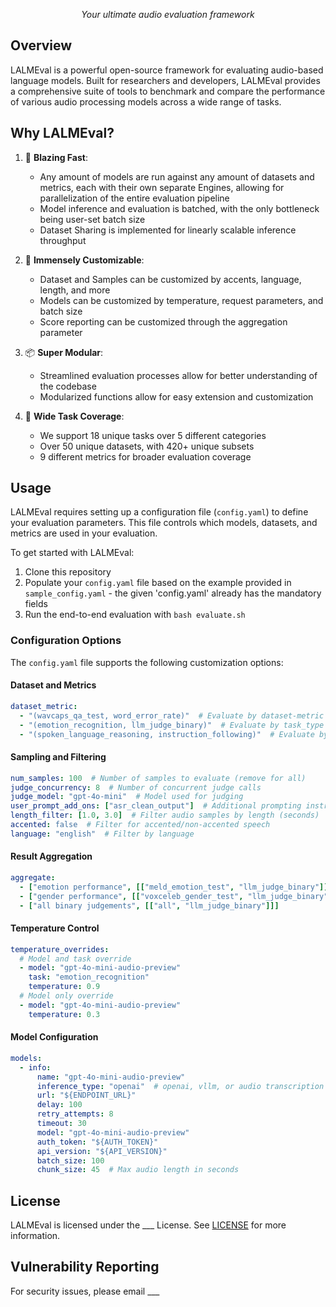 <div align="center" style="margin-bottom: 1em;">

*Your ultimate audio evaluation framework*

</div>

## Overview

LALMEval is a powerful open-source framework for evaluating audio-based language models. Built for researchers and developers, LALMEval provides a comprehensive suite of tools to benchmark and compare the performance of various audio processing models across a wide range of tasks.

## Why LALMEval?

1. 🚀 **Blazing Fast**:
   - Any amount of models are run against any amount of datasets and metrics, each with their own separate Engines, allowing for parallelization of the entire evaluation pipeline
   - Model inference and evaluation is batched, with the only bottleneck being user-set batch size
   - Dataset Sharing is implemented for linearly scalable inference throughput

2. 🔧 **Immensely Customizable**:
   - Dataset and Samples can be customized by accents, language, length, and more
   - Models can be customized by temperature, request parameters, and batch size
   - Score reporting can be customized through the aggregation parameter

3. 📦 **Super Modular**:
   - Streamlined evaluation processes allow for better understanding of the codebase
   - Modularized functions allow for easy extension and customization

4. 🎯 **Wide Task Coverage**:
   - We support 18 unique tasks over 5 different categories
   - Over 50 unique datasets, with 420+ unique subsets
   - 9 different metrics for broader evaluation coverage

## Usage

LALMEval requires setting up a configuration file (`config.yaml`) to define your evaluation parameters. This file controls which models, datasets, and metrics are used in your evaluation.

To get started with LALMEval:

1. Clone this repository
2. Populate your `config.yaml` file based on the example provided in `sample_config.yaml` - the given 'config.yaml' already has the mandatory fields
3. Run the end-to-end evaluation with `bash evaluate.sh`

### Configuration Options

The `config.yaml` file supports the following customization options:

#### Dataset and Metrics
```yaml
dataset_metric:
  - "(wavcaps_qa_test, word_error_rate)"  # Evaluate by dataset-metric pair
  - "(emotion_recognition, llm_judge_binary)"  # Evaluate by task_type
  - "(spoken_language_reasoning, instruction_following)"  # Evaluate by task category
```

#### Sampling and Filtering
```yaml
num_samples: 100  # Number of samples to evaluate (remove for all)
judge_concurrency: 8  # Number of concurrent judge calls
judge_model: "gpt-4o-mini"  # Model used for judging
user_prompt_add_ons: ["asr_clean_output"]  # Additional prompting instructions
length_filter: [1.0, 3.0]  # Filter audio samples by length (seconds)
accented: false  # Filter for accented/non-accented speech
language: "english"  # Filter by language
```

#### Result Aggregation
```yaml
aggregate:
  - ["emotion performance", [["meld_emotion_test", "llm_judge_binary"]]]
  - ["gender performance", [["voxceleb_gender_test", "llm_judge_binary"], ["iemocap_gender_recognition", "llm_judge_binary"]]]
  - ["all binary judgements", [["all", "llm_judge_binary"]]]
```

#### Temperature Control
```yaml
temperature_overrides:
  # Model and task override
  - model: "gpt-4o-mini-audio-preview"
    task: "emotion_recognition"
    temperature: 0.9
  # Model only override
  - model: "gpt-4o-mini-audio-preview"
    temperature: 0.3
```

#### Model Configuration
```yaml
models:
  - info:
      name: "gpt-4o-mini-audio-preview"
      inference_type: "openai"  # openai, vllm, or audio transcription
      url: "${ENDPOINT_URL}"
      delay: 100
      retry_attempts: 8
      timeout: 30
      model: "gpt-4o-mini-audio-preview"
      auth_token: "${AUTH_TOKEN}"
      api_version: "${API_VERSION}"
      batch_size: 100
      chunk_size: 45  # Max audio length in seconds
```

## License

LALMEval is licensed under the ___ License. See [LICENSE](LICENSE) for more information.

## Vulnerability Reporting

For security issues, please email ___